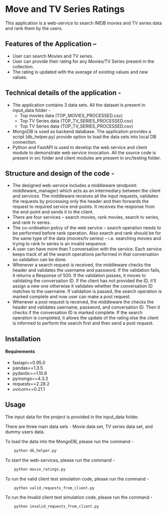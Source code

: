 # Move and TV Series Ratings 

This application is a web-service to search IMDB movies and TV series data and rank them by the users. 

## Features of the Application – 
   * User can search Movies and TV series.
   * User can provide their rating for any Movies/TV Series present in the collection.
   * The rating is updated with the average of existing values and new values.

   
## Technical details of the application - 
   * The application contains 3 data sets. All the dataset is present in input_data folder -
        * Top movies data (TOP_MOVIES_PROCESSED.csv)
        * Top TV Series data (TOP_TV_SERIES_PROCESSED.csv)
        * Top TV Series data (TOP_TV_SERIES_PROCESSED.csv)
   * MongoDB is used as backend database. The application provides a script (db_helper.py) provide option to load the data sets into local DB connection.
   * Python and FastAPI is used to develop the web service and client module to demonstrate web service invocation. All the source code is present in src folder and client modules are present in src/testing folder. 

        
      
 ## Structure and design of the code - 
 
   * The designed web-service includes a middleware (endpoint:  middleware_manager) which acts as an intermediary between the client and services. The middleware receives all the input requests, validates the requests by processing only the header and then forwards the request to required service end-points. It receives the response from the end-point and sends it to the client. 
   * There are four services – search movies, rank movies, search tv series, and rank tv series.
   * The co-ordination policy of the web service – search operation needs to be performed before rank operation. Also search and rank should be for the same type of the data (movies/tv series) – i.e. searching movies and trying to rank tv series is an invalid sequence.
   * A user can have more than 1 conversation with the service. Each service keeps track of all the search operations performed in that conversation so validation can be done.
   * Whenever a search request is received, the middleware checks the header and validates the username and password. If the validation fails, it returns a Response of 500. If the validation passes, it moves to validating the conversation ID. If the client has not provided the ID, it’ll assign a new one otherwise it validates whether the conversation ID matches to the username. If validation is passed, the search operation is marked complete and now user can make a post request.
   * Whenever a post request is received, the middleware the checks the header and validates username, password, and conversation ID. Then it checks if the conversation ID is marked complete. If the search operation is completed, it allows the update of the rating else the client is informed to perform the search first and then send a post request.


## Installation

#### Requirements
 * fastapi==0.95.0
 * pandas==1.3.5
 * pydantic==1.10.6
 * pymongo==4.3.3
 * requests==2.28.2
 * uvicorn==0.21.1

     
## Usage

The input data for the project is provided in the input_data folder.

There are three main data sets - Movie data set, TV series data set, and dummy users data.

To load the data into the MongoDB, please run the command - 
```python
    python db_helper.py
```

To start the web-services, please run the command - 
```python
    python movie_ratings.py
```
    
To run the valid client test simulation code, please run the command - 
```python
    python valid_requests_from_client.py
```
    
To run the Invalid client test simulation code, please run the command - 
```python
    python invalid_requests_from_client.py
```
    